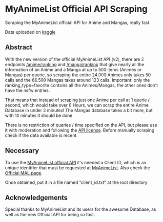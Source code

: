 # MyAnimeList Official API Scraping

Scraping the MyAnimeList official API for Anime and Mangas, really fast

Data uploaded on [kaggle](https://www.kaggle.com/datasets/andreuvallhernndez/myanimelist)

## Abstract
With the new version of the official MyAnimeList API (v2), there are 2 endpoints
[/anime/ranking](https://myanimelist.net/apiconfig/references/api/v2#operation/anime_ranking_get) and
[/manga/ranking](https://myanimelist.net/apiconfig/references/api/v2#operation/manga_ranking_get) that give nearly all the information
of an Anime and a Manga at up to 500 items (Animes or Mangas) per querie, so scraping the entire 24.000 Animes only takes 50 calls and the 66.500
Mangas takes around 133 calls. Important: only the ranking_type=favorite contains all the Animes/Mangas, the other ones don't have the nsfw entries.

That means that instead of scraping just one Anime per call at 1 querie / second, which would take over 6 Hours, we can scrap the entire Anime Database
in under 3 minutes! The Mangas database takes a bit more, but with 10 minutes it should be done.

There is no restriction of queries / time specified on the API, but please use it with moderation and following the
[API license](https://myanimelist.net/static/apiagreement.html). Before manually scraping check if the data available is recent.

## Necessary
To use the [MyAnimeList official API](https://myanimelist.net/apiconfig/references/api/v2) it's needed a Client ID,
which is an unique identifier that must be requested at [MyAnimeList](https://myanimelist.net/apiconfig).
Also check the [Official MAL page](https://myanimelist.net/clubs.php?cid=13727).

Once obtained, put it in a file named "client_id.txt" at the root directory


## Acknowledgements
Special thanks to MyAnimeList and its users for the awesome Database, as well as the new Official API for being so fast.
